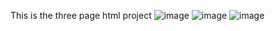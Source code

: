 This is the three page html project
![image](https://github.com/user-attachments/assets/6876986f-fce0-4919-835a-fcaf0963bd79)
![image](https://github.com/user-attachments/assets/69917f82-9844-4f5c-92b3-ba998c550845)
![image](https://github.com/user-attachments/assets/a499fc63-db0b-4e1b-933d-0b19c87c5d49)
